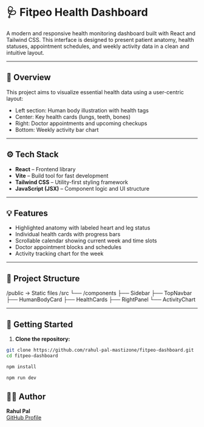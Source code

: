 # 🩺 Fitpeo Health Dashboard

A modern and responsive health monitoring dashboard built with React and Tailwind CSS. This interface is designed to present patient anatomy, health statuses, appointment schedules, and weekly activity data in a clean and intuitive layout.

---

## 📌 Overview

This project aims to visualize essential health data using a user-centric layout:
- Left section: Human body illustration with health tags
- Center: Key health cards (lungs, teeth, bones)
- Right: Doctor appointments and upcoming checkups
- Bottom: Weekly activity bar chart

---

## ⚙️ Tech Stack

- **React** – Frontend library
- **Vite** – Build tool for fast development
- **Tailwind CSS** – Utility-first styling framework
- **JavaScript (JSX)** – Component logic and UI structure

---

## 💡 Features

- Highlighted anatomy with labeled heart and leg status
- Individual health cards with progress bars
- Scrollable calendar showing current week and time slots
- Doctor appointment blocks and schedules
- Activity tracking chart for the week

---

## 📂 Project Structure

/public → Static files
/src
└── /components
├── Sidebar
├── TopNavbar
├── HumanBodyCard
├── HealthCards
├── RightPanel
└── ActivityChart

---

## 🚀 Getting Started

1. **Clone the repository:**

```bash
git clone https://github.com/rahul-pal-mastizone/fitpeo-dashboard.git
cd fitpeo-dashboard

npm install

npm run dev
```


## 👨‍💻 Author

**Rahul Pal**  
[GitHub Profile](https://github.com/rahul-pal-mastizone)
